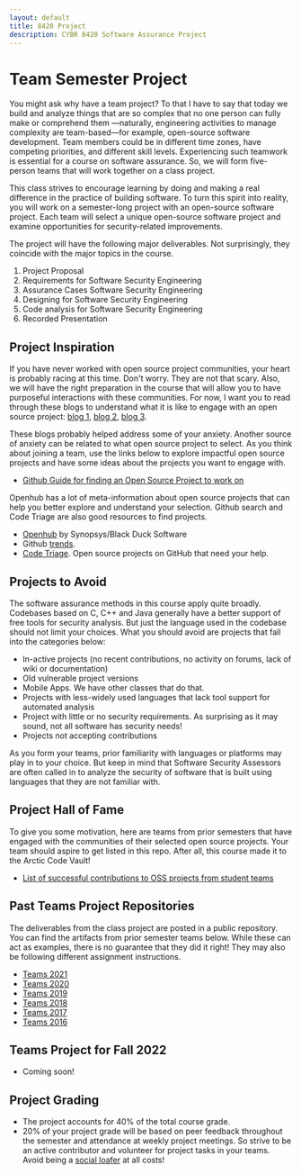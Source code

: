 ```yaml
---
layout: default
title: 8420 Project
description: CYBR 8420 Software Assurance Project
---
```


# Team Semester Project

You might ask why have a team project? To that I have to say that today we build and analyze things that are so complex that no one person can fully make or comprehend them —naturally, engineering activities to manage complexity are team-based—for example, open-source software development. Team members could be in different time zones, have competing priorities, and different skill levels. Experiencing such teamwork is essential for a course on software assurance. So, we will form five-person teams that will work together on a class project.

This class strives to encourage learning by doing and making a real difference in the practice of building software. To turn this spirit into reality, you will work on a semester-long project with an open-source software project. Each team will select a unique open-source software project and examine opportunities for security-related improvements.

The project will have the following major deliverables. Not surprisingly, they coincide with the major topics in the course.

1. Project Proposal
1. Requirements for Software Security Engineering
1. Assurance Cases Software Security Engineering
1. Designing for Software Security Engineering
1. Code analysis for Software Security Engineering
1. Recorded Presentation

## Project Inspiration
If you have never worked with open source project communities, your heart is probably racing at this time. Don't worry. They are not that scary. Also, we will have the right preparation in the course that will allow you to have purposeful interactions with these communities. For now, I want you to read through these blogs to understand what it is like to engage with an open source project: [blog 1](https://opensource.guide/how-to-contribute), [blog 2](http://blog.teamtreehouse.com/getting-involved-open-source-projects), [blog 3](http://www.firsttimersonly.com).

These blogs probably helped address some of your anxiety. Another source of anxiety can be related to what open source project to select. As you think about joining a team, use the links below to explore impactful open source projects and have some ideas about the projects you want to engage with.

* [Github Guide for finding an Open Source Project to work on](https://help.github.com/articles/where-can-i-find-open-source-projects-to-work-on/)  

Openhub has a lot of meta-information about open source projects that can help you better explore and understand your selection. Github search and Code Triage are also good resources to find projects.

* [Openhub](https://www.openhub.net) by Synopsys/Black Duck Software
* Github [trends](https://github.com/trending).
* [Code Triage](https://www.codetriage.com). Open source projects on GitHub that need your help.

## Projects to **Avoid**
The software assurance methods in this course apply quite broadly. Codebases based on C, C++ and Java generally have a better support of free tools for security analysis. But just the language used in the codebase should not limit your choices. What you should avoid are projects that fall into the categories below:
* In-active projects (no recent contributions, no activity on forums, lack of wiki or documentation)
* Old vulnerable project versions
* Mobile Apps. We have other classes that do that.
* Projects with less-widely used languages that lack tool support for automated analysis
* Project with little or no security requirements. As surprising as it may sound, not all software has security needs!
* Projects not accepting contributions

As you form your teams, prior familiarity with languages or platforms may play in to your choice. But keep in mind that Software Security Assessors are often called in to analyze the security of software that is built using languages that they are not familiar with.

## Project Hall of Fame
To give you some motivation, here are teams from prior semesters that have engaged with the communities of their selected open source projects. Your team should aspire to get listed in this repo. After all, this course made it to the Arctic Code Vault!
* [List of successful contributions to OSS projects from student teams](https://robinagandhi.github.io/swa/pages/halloffame.html)  

## Past Teams Project Repositories
The deliverables from the class project are posted in a public repository. You can find the artifacts from prior semester teams below. While these can act as examples, there is no guarantee that they did it right! They may also be following different assignment instructions.


* [Teams 2021](https://robinagandhi.github.io/swa/slides/teams-2021/teams.html)
* [Teams 2020](https://robinagandhi.github.io/swa/slides/teams-2020/teams.html)
* [Teams 2019](https://robinagandhi.github.io/swa/slides/teams-2019/teams.html)
* [Teams 2018](https://robinagandhi.github.io/swa/slides/teams-2018/teams.html)
* [Teams 2017](https://robinagandhi.github.io/swa/slides/teams-2017/teams.html)
* [Teams 2016](https://robinagandhi.github.io/swa/slides/teams-2016/teams.html)

## Teams Project for Fall 2022

* Coming soon!

## Project Grading
* The project accounts for 40% of the total course grade.
* 20% of your project grade will be based on peer feedback throughout the semester and attendance at weekly project meetings. So strive to be an active contributor and volunteer for project tasks in your teams. Avoid being a [social loafer](https://www.verywellmind.com/what-is-social-loafing-2795883) at all costs!


<!--
1. **Project Proposal**: A markdown report that describes the following:
  * Choose an open-source software project. From here on, I will refer to it as "software."
  * Describe a fictional operational environment (e.g., home, office, enterprise, bank, government, etc.) for your software.
  	- Describe threats (at least five) in this environment. If there are none or very few, then re-evaluate your software or environment selection.
    - Develop a list of security features (at least five) in the software that users will expect from the software to counter the threats.
  * Describe the open-source project (What is it?, Contributors, Activity, Use, Popularity, Languages used, platform, documentation sources, etc.)
  * [Discuss License, procedures for making contributions, and contributor agreements](https://opensource.guide/how-to-contribute/#orienting-yourself-to-a-new-project)
  * Summary of security-related history for the software (E.g., known vulnerabilities, security-related engineering decisions, security feature additions/removal, etc.)
  * Include a link to your team GitHub repository that shows your task assignments and collaborations to finish this deliverable.
    - [Use Github Project Boards to track your tasks with To do, In progress, and Done columns in a basic kanban style](https://docs.github.com/en/github/managing-your-work-on-github/creating-a-project-board)
  	- Use Github issues to track task assignments, discussions, and related commits. [Add issues to the project board](https://docs.github.com/en/github/managing-your-work-on-github/adding-issues-and-pull-requests-to-a-project-board)
  * Include a summary of your team reflection meeting. What issues occurred? What did you plan to change moving forward?
1. **Requirements for Software Security Engineering**: A markdown report that describes the following:
  * Identify five data flows (input-processing-output) through the software protected by the security features identified in the project proposal. Develop a separate use-case diagram for each data flow.
  * Derive security requirements for the use-cases using misuse-case diagrams. Misuse-cases should exhibit multiple rounds of refinement to refine security requirements.
  * Assess the alignment of the identified security requirements with advertised features of the software—review OSS project documentation and codebase to support your observations.
  * Review OSS project documentation for security-related configuration and unsafe installation practices. Summarize your observations.
  * Include a link to your team GitHub repository that shows your task assignments and collaborations to finish this deliverable.
  * Include a summary of your team reflection meeting. What issues occurred? What did you plan to change moving forward?
1. **Assurance Cases Software Security Engineering**: A markdown report that includes the following:
  * Identify five assurance claims about critical properties of the software. Focus on the outcomes you are interested in, i.e., What are the Goals/Claims about security to be proven? Operational tasks may not focus on outcomes. Security requirements from the last assignment should help.
  * Prepare an argument in support of the claims that would be convincing in your fictional environment. Document this argument and the needed evidence using a separate assurance case for each of the five claims.
  * Assess the alignment of the planned evidence with that available (or can be made available) from the OSS project. Highlight the gaps.
  * Include a link to your team GitHub repository that shows your task assignments and collaborations to finish this deliverable.
  * Include a summary of your team reflection meeting. What issues occurred? What did you plan to change moving forward?
1. **Designing for Software Security Engineering**: A markdown report that describes the following:
  * Develop threat models for critical data-flows through the software. Misuse and assurance cases will provide starting points for examination. Include threat model diagrams and threat analysis. For details see [slides](https://robinagandhi.github.io/swa/slides/lecture-4/design-for-software-se.html#66).
  * Using threat model analysis, review OSS project for design related issues. Summarize your observations.
  * Link to your team GitHub repository that shows your internal project task assignments and collaborations to finish this task.
  * Include a summary of your team reflection meeting. What issues occurred? What did you plan to change moving forward?
1. **Code analysis for Software Security Engineering**: A markdown report that describes the following:
  * Your code review strategy
  * Findings from manual code review of critical security functions identified in misuse cases, assurance cases, and threat models.
  * Findings from automated code scanning (if available). Include links to full reports.
  * Summary of key findings from manual and automated scanning. This summary may include categorization, mappings to CWEs, CAPECs, Risk Levels, etc. If the number of raw tool findings is large, analyze a smaller sample of findings.
  * Links to any pull requests, issues, discussion, etc. from the team to the original project and any follow-up interactions.
  * Include a link to your team GitHub repository that shows your task assignments and collaborations to finish this deliverable.
  * Include a summary of your team reflection meeting. What issues occurred? What did you plan to change moving forward?
1. **Class Presentation**: 10-15 minute recorded video presentation that highlights the following:
  * Project description
  * Gaps in security requirements and design of the original project
  * Assurance claims
  * Findings from manual code review and automated software scanning
  * Any contributions to the original project (documentation, design changes, code changes, communications)-->
